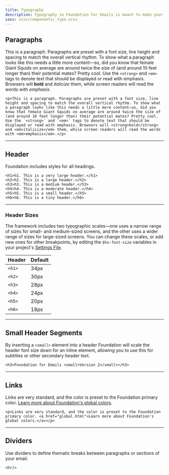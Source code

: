 ```yaml
---
title: Typography
description: Typography in Foundation for Emails is meant to make your life easier by providing clean, attractive, simple default styles for all of the most basic typographical elements.
sass: scss/components/_type.scss
---
```


## Paragraphs

This is a paragraph. Paragraphs are preset with a font size, line height and spacing to match the overall vertical rhythm. To show what a paragraph looks like this needs a little more content—so, did you know that female Giant Squids on average are around twice the size of (and around 10 feet longer than) their potential mates? Pretty cool. Use the `<strong>` and `<em>` tags to denote text that should be displayed or read with emphasis. Browsers will <strong>bold</strong> and <em>italicize</em> them, while screen readers will read the words with <em>emphasis</em>.

```
<p>This is a paragraph. Paragraphs are preset with a font size, line height and spacing to match the overall vertical rhythm. To show what a paragraph looks like this needs a little more content—so, did you know that female Giant Squids on average are around twice the size of (and around 10 feet longer than) their potential mates? Pretty cool. Use the `<strong>` and `<em>` tags to denote text that should be displayed or read with emphasis. Browsers will <strong>bold</strong> and <em>italicize</em> them, while screen readers will read the words with <em>emphasis</em>.</p>
```

---

## Header

Foundation includes styles for all headings.

```example
<h1>h1. This is a very large header.</h1>
<h2>h2. This is a large header.</h2>
<h3>h3. This is a medium header.</h3>
<h4>h4. This is a moderate header.</h4>
<h5>h5. This is a small header.</h5>
<h6>h6. This is a tiny header.</h6>
```

---

### Header Sizes

The framework includes two typographic scales&mdash;one uses a narrow range of sizes for small- and medium-sized screens, and the other uses a wider range of sizes for large-sized screens. You can change these scales, or add new ones for other breakpoints, by editing the `$hx-font-size` variables in your project's <a href="sass.html#the-settings-file">Settings File</a>.

Header  | Default |
--------|---------|
`<h1>`  | 34px    |
`<h2>`  | 30px    |
`<h3>`  | 28px    |
`<h4>`  | 24px    |
`<h5>`  | 20px    |
`<h6>`  | 18px    |

---

## Small Header Segments

By inserting a `<small>` element into a header Foundation will scale the header font size down for an inline element, allowing you to use this for subtitles or other secondary header text.

```example
<h3>Foundation for Emails <small>Version 2</small></h3>
```

---

## Links

Links are very standard, and the color is preset to the Foundation primary color. [Learn more about Foundation's global colors](global.html).

```
<p>Links are very standard, and the color is preset to the Foundation primary color. <a href="global.html">Learn more about Foundation's global colors.</a></p>
```

---

## Dividers

Use dividers to define thematic breaks between paragraphs or sections of your email.

```
<hr/>
```
